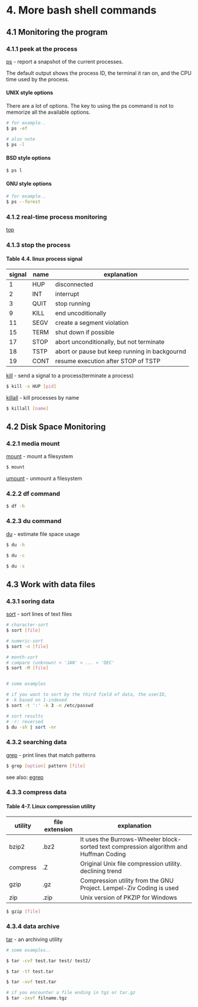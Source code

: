 # 4. More bash shell commands

## 4.1 Monitoring the program

### 4.1.1 peek at the process

[ps](https://man7.org/linux/man-pages/man1/ps.1.html) - report a snapshot of the current processes.

The default output shows the process ID, the terminal it ran on, and the CPU time used by the process.

#### UNIX style options

There are a lot of options.
The key to using the ps command is not to memorize all the available options.

```bash
# for example..
$ ps -ef

# also note
$ ps -l
```

#### BSD style options

```bash
$ ps l
```


#### GNU style options

```bash
# for example..
$ ps --forest
```


### 4.1.2 real-time process monitoring

[top](https://man7.org/linux/man-pages/man1/top.1.html)

### 4.1.3 stop the process

#### Table 4.4. linux process signal

| signal | name | explanation                                   |
|--------|------|-----------------------------------------------|
| 1      | HUP  | disconnected                                  |
| 2      | INT  | interrupt                                     |
| 3      | QUIT | stop running                                  |
| 9      | KILL | end uncoditionally                            |
| 11     | SEGV | create a segment violation                    |
| 15     | TERM | shut down if possible                         |
| 17     | STOP | abort unconditionally, but not terminate      |
| 18     | TSTP | abort or pause but keep running in backgournd |
| 19     | CONT | resume execution after STOP of TSTP           |

[kill](https://man7.org/linux/man-pages/man1/kill.1.html) - send a signal to a process(terminate a process)

```bash
$ kill -s HUP [pid]
```

[killall](https://man7.org/linux/man-pages/man1/killall.1.html) - kill processes by name

```bash
$ killall [name]
```


## 4.2 Disk Space Monitoring

### 4.2.1 media mount

[mount](https://man7.org/linux/man-pages/man8/mount.8.html) - mount a filesystem

```bash
$ mount
```

[umount](https://man7.org/linux/man-pages/man8/umount.8.html) - unmount a filesystem

### 4.2.2 df command

```bash
$ df -h
```

### 4.2.3 du command

[du](https://man7.org/linux/man-pages/man1/du.1.html) - estimate file space usage

```bash
$ du -h

$ du -c

$ du -s
```


## 4.3 Work with data files

### 4.3.1 soring data

[sort](https://man7.org/linux/man-pages/man1/sort.1.html) - sort lines of text files

```bash
# character-sort
$ sort [file]

# numeric-sort
$ sort -n [file]

# month-sort
# compare (unknown) < 'JAN' < ... < 'DEC'
$ sort -M [file]


# some examples

# if you want to sort by the third field of data, the userID,
# -k based on 1-indexed
$ sort -t ':' -k 3 -n /etc/passwd

# sort results
# -r: reversed
$ du -sh | sort -nr
```

### 4.3.2 searching data

[grep](https://man7.org/linux/man-pages/man1/grep.1.html) - print lines that match patterns

```bash
$ grep [option] pattern [file]
```

see also:
[egrep](https://man7.org/linux/man-pages/man1/grep.1.html)

### 4.3.3 compress data

#### Table 4-7. Linux compression utility

| utility  | file extension | explanation                                                                            |
|----------|----------------|----------------------------------------------------------------------------------------|
| bzip2    | .bz2           | It uses the Burrows-Wheeler block-sorted text compression algorithm and Huffman Coding |
| compress | .Z             | Original Unix file compression utility. declining trend                                |
| gzip     | .gz            | Compression utility from the GNU Project. Lempel-Ziv Coding is used                    |
| zip      | .zip           | Unix version of PKZIP for Windows                                                      |

```bash
$ gzip [file]
```

### 4.3.4 data archive

[tar](https://man7.org/linux/man-pages/man1/tar.1.html) - an archiving utility

```bash
# some examples..

$ tar -cvf test.tar test/ test2/

$ tar -tf test.tar

$ tar -xvf test.tar

# if you encounter a file ending in tgz or tar.gz
$ tar -zxvf filname.tgz
```
